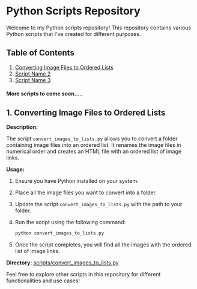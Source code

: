 # Python Scripts Repository

Welcome to my Python scripts repository! This repository contains various Python scripts that I've created for different purposes.

## Table of Contents

1. [Converting Image Files to Ordered Lists](Convert-Images-To-Ordered-List/convert_images_to_ordered_list.py)
2. [Script Name 2](scripts/script_name_2.py)
3. [Script Name 3](scripts/script_name_3.py)
#### More scripts to come soon.....
   
## 1. Converting Image Files to Ordered Lists

**Description:** 

The script `convert_images_to_lists.py` allows you to convert a folder containing image files into an ordered list. It renames the image files in numerical order and creates an HTML file with an ordered list of image links.

**Usage:**

1. Ensure you have Python installed on your system.
2. Place all the image files you want to convert into a folder.
3. Update the script `convert_images_to_lists.py` with the path to your folder.
4. Run the script using the following command:

    ```bash
    python convert_images_to_lists.py
    ```

5. Once the script completes, you will find all the images with the ordered list of image links.

**Directory:** [scripts/convert_images_to_lists.py](scripts/convert_images_to_lists.py)

Feel free to explore other scripts in this repository for different functionalities and use cases!
